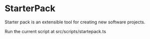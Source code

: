 # StarterPack

Starter pack is an extensible tool for creating new software projects.

Run the current script at src/scripts/startepack.ts
